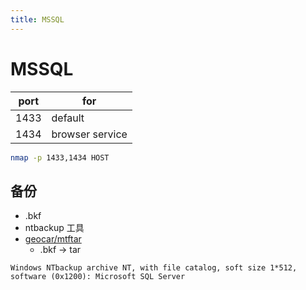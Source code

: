 ```yaml
---
title: MSSQL
---
```


# MSSQL

| port | for             |
| ---- | --------------- |
| 1433 | default         |
| 1434 | browser service |


```bash
nmap -p 1433,1434 HOST
```

## 备份

- .bkf
- ntbackup 工具
- [geocar/mtftar](https://github.com/geocar/mtftar)
  - .bkf -> tar

```
Windows NTbackup archive NT, with file catalog, soft size 1*512, software (0x1200): Microsoft SQL Server
```
